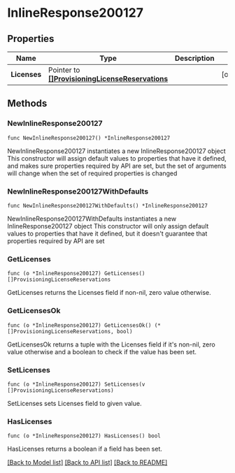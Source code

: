 # InlineResponse200127

## Properties

Name | Type | Description | Notes
------------ | ------------- | ------------- | -------------
**Licenses** | Pointer to [**[]ProvisioningLicenseReservations**](ProvisioningLicenseReservations.md) |  | [optional] 

## Methods

### NewInlineResponse200127

`func NewInlineResponse200127() *InlineResponse200127`

NewInlineResponse200127 instantiates a new InlineResponse200127 object
This constructor will assign default values to properties that have it defined,
and makes sure properties required by API are set, but the set of arguments
will change when the set of required properties is changed

### NewInlineResponse200127WithDefaults

`func NewInlineResponse200127WithDefaults() *InlineResponse200127`

NewInlineResponse200127WithDefaults instantiates a new InlineResponse200127 object
This constructor will only assign default values to properties that have it defined,
but it doesn't guarantee that properties required by API are set

### GetLicenses

`func (o *InlineResponse200127) GetLicenses() []ProvisioningLicenseReservations`

GetLicenses returns the Licenses field if non-nil, zero value otherwise.

### GetLicensesOk

`func (o *InlineResponse200127) GetLicensesOk() (*[]ProvisioningLicenseReservations, bool)`

GetLicensesOk returns a tuple with the Licenses field if it's non-nil, zero value otherwise
and a boolean to check if the value has been set.

### SetLicenses

`func (o *InlineResponse200127) SetLicenses(v []ProvisioningLicenseReservations)`

SetLicenses sets Licenses field to given value.

### HasLicenses

`func (o *InlineResponse200127) HasLicenses() bool`

HasLicenses returns a boolean if a field has been set.


[[Back to Model list]](../README.md#documentation-for-models) [[Back to API list]](../README.md#documentation-for-api-endpoints) [[Back to README]](../README.md)



